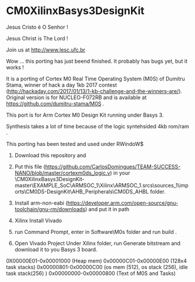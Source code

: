 # CM0XilinxBasys3DesignKit

Jesus Cristo é O Senhor !

Jesus Christ is The Lord !

Join us at http://www.lesc.ufc.br 

Wow ... this porting has just beend finished. It probably has bugs yet, but it works ! 

It is a porting of Cortex M0 Real Time Operating System (M0S) of Dumitru Stama, winner of hack a day 1kb 2017 contest (http://hackaday.com/2017/01/13/1-kb-challenge-and-the-winners-are/). Original version is for NUCLEO-F072RB and is available at https://github.com/dumitru-stama/M0S .

This port is for Arm Cortex M0 Design Kit running under Basys 3.

Synthesis takes a lot of time because of the logic syntehsided 4kb rom/ram .


This porting has been tested and used under RWindoW$

1. Download this repository and
2. Put this file (https://github.com/CarlosDomingues/TEAM-SUCCESS-NANO/blob/master/cortexm0ds_logic.v) in your \CM0XilinxBasys3DesignKit-master\EXAMPLE_SoC\ARMSOC_1\Xilinx\ARMSOC_1.srcs\sources_1\imports\CM0DS-DesignKit\AHB_Peripherals\CM0DS_AHBL folder.

2. Install arm-non-eabi (https://developer.arm.com/open-source/gnu-toolchain/gnu-rm/downloads) and put it in path

3. Xilinx Install Vivado

4. run Command Prompt, enter in Software\M0s folder and run build .

5. Open Vivado Project Under Xilinx folder, run Generate bitstream and download it to you Basys 3 board.




0X00000E01-0x00001000 (Heap mem)
0x00000C01-0x00000E00 (128x4 task stacks)
0x00000801-0x00000C00 (os mem (512), os stack (256), idle task stack(256) )
0x00000000-0x00000800 (Text of M0S and Tasks)



